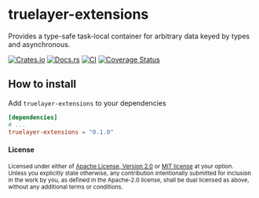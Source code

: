 # truelayer-extensions

Provides a type-safe task-local container for arbitrary data keyed by types and asynchronous.

[![Crates.io](https://img.shields.io/crates/v/truelayer-extensions.svg)](https://crates.io/crates/truelayer-extensions)
[![Docs.rs](https://docs.rs/truelayer-extensions/badge.svg)](https://docs.rs/truelayer-extensions)
[![CI](https://github.com/TrueLayer/rust-truelayer-extensions/workflows/CI/badge.svg)](https://github.com/TrueLayer/rust-truelayer-extensions/actions)
[![Coverage Status](https://coveralls.io/repos/github/TrueLayer/rust-truelayer-extensions/badge.svg?branch=main&t=DdH5KB)](https://coveralls.io/github/TrueLayer/rust-truelayer-extensions?branch=main)

## How to install

Add `truelayer-extensions` to your dependencies

```toml
[dependencies]
# ...
truelayer-extensions = "0.1.0"
```

#### License

<sup>
Licensed under either of <a href="LICENSE-APACHE">Apache License, Version
2.0</a> or <a href="LICENSE-MIT">MIT license</a> at your option.
</sup>

<br>

<sub>
Unless you explicitly state otherwise, any contribution intentionally submitted
for inclusion in the work by you, as defined in the Apache-2.0 license, shall be
dual licensed as above, without any additional terms or conditions.
</sub>
